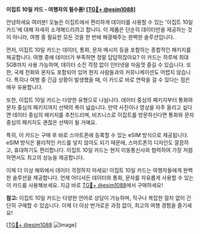 **이집트 10일 카드 - 여행자의 필수품! [[TG💪+ @esim1088](https://t.me/s/esim1088)]**

안녕하세요 여러분! 오늘은 이집트에서 편리하게 데이터를 사용할 수 있는 '이집트 10일 카드'에 대해 자세히 소개해드리려고 합니다. 이 제품은 단순히 데이터만을 제공하는 것이 아니라, 여행 중 필요한 모든 것을 한 번에 해결해주는 완벽한 솔루션입니다.

먼저, 이집트 10일 카드는 데이터, 통화, 문자 메시지 등을 포함하는 종합적인 패키지를 제공합니다. 여행 중에 데이터가 부족하면 정말 답답하잖아요? 이 카드는 하루에 최대 5GB까지 사용 가능하며, 데이터 소진 걱정 없이 인터넷을 마음껏 즐길 수 있습니다. 또한, 국제 전화와 문자도 포함되어 있어 현지 사람들과의 커뮤니케이션도 어렵지 않습니다. 특히나 여행 중 긴급 상황이 발생했을 때, 이 카드로 바로 연락을 걸 수 있다는 점은 매우 유용합니다.

또한, 이집트 10일 카드는 다양한 유형으로 나뉩니다. 데이터 중심의 패키지부터 통화와 문자 중심의 패키지까지 선택의 폭이 넓습니다. 만약 사진이나 영상을 자주 올리고 싶다면 데이터 중심의 패키지를 추천드리며, 비즈니스로 이집트를 방문하신다면 통화와 문자 중심의 패키지도 괜찮은 선택이 될 거예요.

특히, 이 카드는 구매 후 바로 스마트폰에 등록할 수 있는 eSIM 방식으로 제공됩니다. eSIM 방식은 물리적인 카드를 넣지 않아도 되기 때문에, 스마트폰의 디자인도 깔끔하고, 휴대하기도 편리합니다. 이집트 10일 카드는 현지 이동통신사와 협력하여 가장 저렴하면서도 최고의 성능을 제공합니다.

이제 더 이상 해외에서 데이터 걱정하지 마세요! 이집트 10일 카드는 여행자들에게 완벽한 솔루션을 제공합니다. 언제 어디서든 데이터와 통화, 문자를 자유롭게 사용할 수 있는 이 카드를 사용해보세요. 지금 바로 [TG💪+ @esim1088](https://t.me/s/esim1088)에서 구매하세요!

**참고:** 이집트 10일 카드는 다양한 언어로 상담이 가능하며, 직구나 복잡한 절차 없이 간단히 구매할 수 있습니다. 이제 더 이상 번거로운 과정 없이, 최고의 여행 경험을 즐기세요! 

[[TG💪+ @esim1088](https://t.me/s/esim1088) ![Image](https://i.postimg.cc/Y0z9fWf4/image.png)]